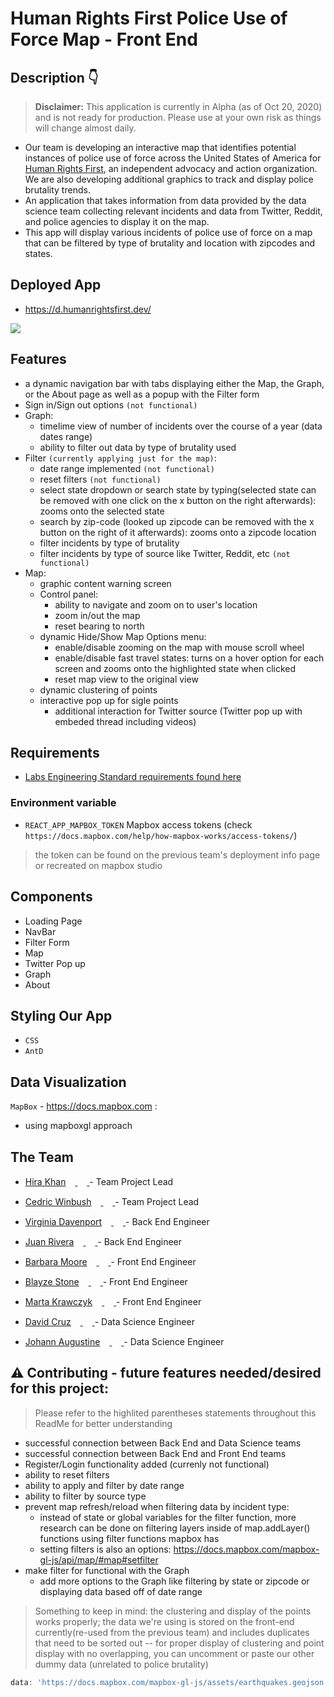 # Human Rights First Police Use of Force Map - Front End

## Description 👇
> **Disclaimer:** This application is currently in Alpha (as of Oct 20, 2020) and is not ready for production. Please use at your own risk as things will change almost daily.

- Our team is developing an interactive map that identifies potential instances of police use of force across the United States of America for [Human Rights First](https://www.humanrightsfirst.org/), an independent advocacy and action organization. We are also developing additional graphics to track and display police brutality trends.
- An application that takes information from data provided by the data science team collecting relevant incidents and data from Twitter, Reddit, and police agencies to display it on the map.
- This app will display various incidents of police use of force on a map that can be filtered by  type of brutality and location with zipcodes and states.

## Deployed App
- https://d.humanrightsfirst.dev/
<img src='./src/assets/hrf.jpg'>

## Features

- a dynamic navigation bar with tabs displaying either the Map, the Graph, or the About page as well as a popup with the Filter form
- Sign in/Sign out options `(not functional)`
- Graph: 
    - timelime view of number of incidents over the course of a year (data dates range) 
    - ability to filter out data by type of brutality used
- Filter `(currently applying just for the map)`: 
    - date range implemented `(not functional)`
    - reset filters `(not functional)`
    - select state dropdown or search state by typing(selected state can be removed with one click on the x  button on the right afterwards): zooms onto the selected state
    - search by zip-code (looked up zipcode can be removed with the x  button on the right of it afterwards): zooms onto a zipcode location
    - filter incidents by type of brutality
    - filter incidents by type of source like Twitter, Reddit, etc `(not functional)`
- Map:
    - graphic content warning screen 
    - Control panel:
        - ability to navigate and zoom on to user's location
        - zoom in/out the map 
        - reset bearing to north
    - dynamic Hide/Show Map Options menu:
        - enable/disable zooming on the map with mouse scroll wheel 
        - enable/disable fast travel states: turns on a hover option for each screen and zooms onto the highlighted state when clicked 
        - reset map view to the original view
    - dynamic clustering of points
    - interactive pop up for sigle points
        - additional interaction for Twitter source (Twitter pop up with embeded thread including videos)



## Requirements

- [Labs Engineering Standard requirements found here](https://www.notion.so/Human-Rights-First-Roadmap-Team-Kevin-c53ed8e80b0e4584aba47abee5753591)

### Environment variable

- `REACT_APP_MAPBOX_TOKEN` Mapbox access tokens (check `https://docs.mapbox.com/help/how-mapbox-works/access-tokens/`)
> the token can be found on the previous team's deployment info page or recreated on mapbox studio

## Components

- Loading Page
- NavBar
- Filter Form
- Map
- Twitter Pop up
- Graph
- About



## Styling Our App
- `CSS`
- `AntD`

## Data Visualization 
`MapBox` - https://docs.mapbox.com :
- using mapboxgl approach

## The Team
- [Hira Khan](https://github.com/Hira63S)[<img src="https://github.com/favicon.ico" width="15"> ](https://github.com/Hira63S)   [ <img src="https://static.licdn.com/sc/h/al2o9zrvru7aqj8e1x2rzsrca" width="15"> ](https://www.linkedin.com/in/hira-shahid-991b1583/) - Team Project Lead

- [Cedric Winbush](https://github.com/caw442000)[<img src="https://github.com/favicon.ico" width="15"> ](https://github.com/caw442000)   [ <img src="https://static.licdn.com/sc/h/al2o9zrvru7aqj8e1x2rzsrca" width="15"> ](https://www.linkedin.com/in/cedricwinbush/) - Team Project Lead

- [Virginia Davenport](https://github.com/virginia-d90)[<img src="https://github.com/favicon.ico" width="15"> ](https://github.com/virginia-d90)   [ <img src="https://static.licdn.com/sc/h/al2o9zrvru7aqj8e1x2rzsrca" width="15"> ](https://www.linkedin.com/in/virginia-davenport/)   - Back End Engineer

- [Juan Rivera](https://github.com/Juan-Rivera)[<img src="https://github.com/favicon.ico" width="15"> ](https://github.com/Juan-Rivera)   [ <img src="https://static.licdn.com/sc/h/al2o9zrvru7aqj8e1x2rzsrca" width="15"> ](linkedin.com/in/juan-rivera-dev) - Back End Engineer

- [Barbara Moore](https://github.com/barbaralois)[<img src="https://github.com/favicon.ico" width="15"> ](https://github.com/barbaralois)   [ <img src="https://static.licdn.com/sc/h/al2o9zrvru7aqj8e1x2rzsrca" width="15"> ](https://www.linkedin.com/in/barbaralois/ ) - Front End Engineer

- [Blayze Stone](https://github.com/blayzestone)[<img src="https://github.com/favicon.ico" width="15"> ](https://github.com/blayzestone)   [ <img src="https://static.licdn.com/sc/h/al2o9zrvru7aqj8e1x2rzsrca" width="15"> ](https://www.linkedin.com/in/blayze-stone/) - Front End Engineer

- [Marta Krawczyk](https://github.com/MartaKode)[<img src="https://github.com/favicon.ico" width="15"> ](https://github.com/MartaKode)   [ <img src="https://static.licdn.com/sc/h/al2o9zrvru7aqj8e1x2rzsrca" width="15"> ](https://www.linkedin.com/in/marta-janina-krawczyk/) - Front End Engineer

- [David Cruz](https://github.com/DAVIDCRUZ0202)[<img src="https://github.com/favicon.ico" width="15"> ](https://github.com/DAVIDCRUZ0202)   [ <img src="https://static.licdn.com/sc/h/al2o9zrvru7aqj8e1x2rzsrca" width="15"> ]( https://www.linkedin.com/in/daavidcruuz/) - Data Science Engineer

- [Johann Augustine](https://github.com/DataLovecraft)[<img src="https://github.com/favicon.ico" width="15"> ](https://github.com/DataLovecraft)   [ <img src="https://static.licdn.com/sc/h/al2o9zrvru7aqj8e1x2rzsrca" width="15"> ](https://www.linkedin.com/in/johannaugustine/) - Data Science Engineer

## ⚠ Contributing - future features needed/desired for this project:

> Please refer to the highlited parentheses statements throughout this ReadMe for better understanding

- successful connection between Back End and Data Science teams
- successful connection between Back End and Front End teams
- Register/Login functionality added (currenly not functional)
- ability to reset filters
- ability to apply and filter by date range
- ability to filter by source type
- prevent map refresh/reload when filtering data by incident type:
    - instead of state or global variables for the filter function, more research can be done on filtering layers inside of map.addLayer() functions using filter functions mapbox has
    - setting filters is also an options:  https://docs.mapbox.com/mapbox-gl-js/api/map/#map#setfilter
- make filter for functional with the Graph
    - add more options to the Graph like filtering by state or zipcode or displaying data based off of date range

> Something to keep in mind: the clustering and display of the points works properly; the data we're using is stored on the front-end currently(re-used from the previous team) and includes duplicates that need to be sorted out -- for proper display of clustering and point display with no overlapping, you can uncomment or paste our other dummy data (unrelated to police brutality)
```javascript
data: 'https://docs.mapbox.com/mapbox-gl-js/assets/earthquakes.geojson', // --> sample data 
```
